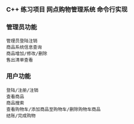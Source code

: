 ### C++ 练习项目 网点购物管理系统 命令行实现

### 管理员功能
	管理员登陆注销
	商品系统信息查询
	商品增加/修改/删除
	售出清单查看

### 用户功能
	登陆/注册/注销
	查看商品
	商品搜索
	查看购物车/添加商品至购物车/删除购物车商品
	结账/完成购物
